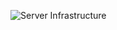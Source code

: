 ![Server Infrastructure](https://github.com/jazzsim/soda-server/assets/24294128/7d075ee9-e64e-4490-bb7a-385f16cb18f7)
